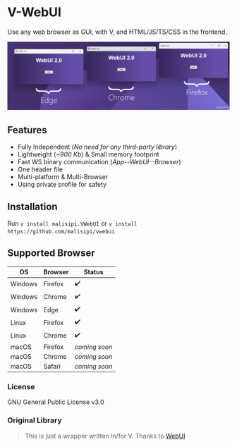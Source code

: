 # V-WebUI

Use any web browser as GUI, with V, and HTML/JS/TS/CSS in the frontend.

![ScreenShot](screenshot.png)

## Features

- Fully Independent (*No need for any third-party library*)
- Lightweight (*~900 Kb*) & Small memory footprint
- Fast WS binary communication (*App--WebUI--Browser*)
- One header file
- Multi-platform & Multi-Browser
- Using private profile for safety

## Installation

Run ```v install malisipi.VWebUI``` or ```v install https://github.com/malisipi/vwebui```

## Supported Browser

| OS | Browser | Status |
| ------ | ------ | ------ |
| Windows | Firefox | ✔️ |
| Windows | Chrome | ✔️ |
| Windows | Edge | ✔️ |
| Linux | Firefox | ✔️ |
| Linux | Chrome | ✔️ |
| macOS | Firefox | *coming soon* |
| macOS | Chrome | *coming soon* |
| macOS | Safari | *coming soon* |

### License

GNU General Public License v3.0

### Original Library

> This is just a wrapper written in/for V. Thanks to [WebUI](https://github.com/alifcommunity/webui)
